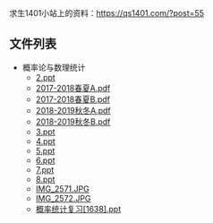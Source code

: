 求生1401小站上的资料：https://qs1401.com/?post=55


## 文件列表

- 概率论与数理统计
    - [2.ppt](https://github.com/QSCTech/zju-icicles/raw/master/概率论与数理统计/2.ppt)
    - [2017-2018春夏A.pdf](https://github.com/QSCTech/zju-icicles/raw/master/概率论与数理统计/2017-2018春夏A.pdf)
    - [2017-2018春夏B.pdf](https://github.com/QSCTech/zju-icicles/raw/master/概率论与数理统计/2017-2018春夏B.pdf)
    - [2018-2019秋冬A.pdf](https://github.com/QSCTech/zju-icicles/raw/master/概率论与数理统计/2018-2019秋冬A.pdf)
    - [2018-2019秋冬B.pdf](https://github.com/QSCTech/zju-icicles/raw/master/概率论与数理统计/2018-2019秋冬B.pdf)
    - [3.ppt](https://github.com/QSCTech/zju-icicles/raw/master/概率论与数理统计/3.ppt)
    - [4.ppt](https://github.com/QSCTech/zju-icicles/raw/master/概率论与数理统计/4.ppt)
    - [5.ppt](https://github.com/QSCTech/zju-icicles/raw/master/概率论与数理统计/5.ppt)
    - [6.ppt](https://github.com/QSCTech/zju-icicles/raw/master/概率论与数理统计/6.ppt)
    - [7.ppt](https://github.com/QSCTech/zju-icicles/raw/master/概率论与数理统计/7.ppt)
    - [8.ppt](https://github.com/QSCTech/zju-icicles/raw/master/概率论与数理统计/8.ppt)
    - [IMG_2571.JPG](https://github.com/QSCTech/zju-icicles/raw/master/概率论与数理统计/IMG_2571.JPG)
    - [IMG_2572.JPG](https://github.com/QSCTech/zju-icicles/raw/master/概率论与数理统计/IMG_2572.JPG)
    - [概率统计复习[1638].ppt](https://github.com/QSCTech/zju-icicles/raw/master/概率论与数理统计/概率统计复习[1638].ppt)
